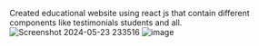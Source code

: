 Created educational website using react js   that contain different components like testimonials students and all.
![Screenshot 2024-05-23 233516](https://github.com/nayak-swastika/Education-website-/assets/89405829/486ff875-ca66-4b3a-bff7-50497275a72f)
![image](https://github.com/nayak-swastika/Education-website-/assets/89405829/f6435d98-e11c-40e3-95b0-f517014c88f1)


